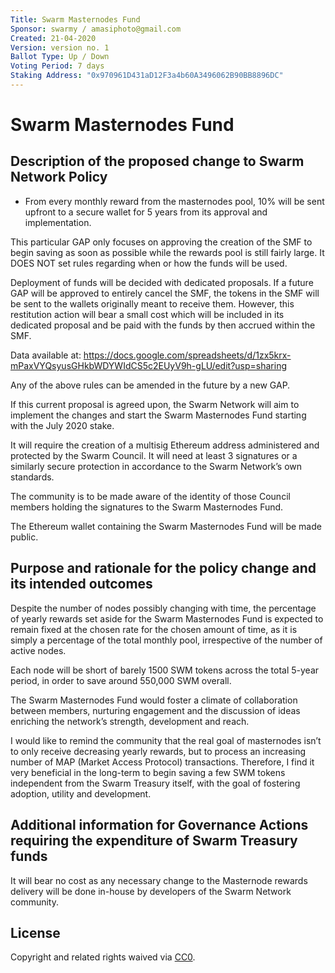 ```yaml
---
Title: Swarm Masternodes Fund
Sponsor: swarmy / amasiphoto@gmail.com
Created: 21-04-2020
Version: version no. 1
Ballot Type: Up / Down 
Voting Period: 7 days
Staking Address: "0x970961D431aD12F3a4b60A3496062B90BB8896DC"
---
```


# Swarm Masternodes Fund

## Description of the proposed change to Swarm Network Policy

- From every monthly reward from the masternodes pool, 10%  will be sent upfront to a secure wallet for 5 years from its approval and implementation.

This particular GAP only focuses on approving the creation of the SMF to begin saving as soon as possible while the rewards pool is still fairly large. It DOES NOT set rules regarding when or how the funds will be used.
 
Deployment of funds will be decided with dedicated proposals. If a future GAP will be approved to entirely cancel the SMF, the tokens in the SMF will be sent to the wallets originally meant to receive them. However, this restitution action will bear a small cost which will be included in its dedicated proposal and be paid with the funds by then accrued within the SMF. 

Data available at: https://docs.google.com/spreadsheets/d/1zx5krx-mPaxVYQsyusGHkbWDYWIdCS5c2EUyV9h-gLU/edit?usp=sharing

Any of the above rules can be amended in the future by a new GAP.

If this current proposal is agreed upon, the Swarm Network will aim to implement the changes and start the Swarm Masternodes Fund starting with the July 2020 stake.

It will require the creation of a multisig Ethereum address administered and protected by the Swarm Council. It will need at least 3 signatures or a similarly secure protection in accordance to the Swarm Network’s own standards. 

The community is to be made aware of the identity of those Council members holding the signatures to the Swarm Masternodes Fund. 

The Ethereum wallet containing the Swarm Masternodes Fund will be made public.
 

## Purpose and rationale for the policy change and its intended outcomes

Despite the number of nodes possibly changing with time, the percentage of yearly rewards set aside for the Swarm Masternodes Fund is expected to remain fixed at the chosen rate for the chosen amount of time, as it is simply a percentage of the total monthly pool, irrespective of the number of active nodes.

Each node will be short of barely 1500 SWM tokens across the total 5-year period, in order to save around 550,000 SWM overall.

The Swarm Masternodes Fund would foster a climate of collaboration between members, nurturing engagement and the discussion of ideas enriching the network’s strength, development and reach.

I would like to remind the community that the real goal of masternodes isn’t to only receive decreasing yearly rewards, but to process an increasing number of MAP (Market Access Protocol) transactions. Therefore, I find it very beneficial in the long-term to begin saving a few SWM tokens independent from the Swarm Treasury itself, with the goal of fostering adoption, utility and development.


## Additional information for Governance Actions requiring the expenditure of Swarm Treasury funds

It will bear no cost as any necessary change to the Masternode rewards delivery will be done in-house by developers of the Swarm Network community. 

## License 
Copyright and related rights waived via [CC0](https://creativecommons.org/publicdomain/zero/1.0/).
